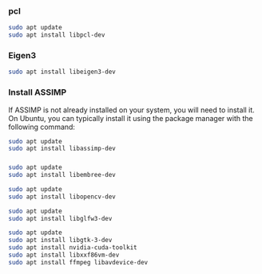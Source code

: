 ### pcl

```bash
sudo apt update
sudo apt install libpcl-dev
```

### Eigen3

```bash
sudo apt install libeigen3-dev
```

### Install ASSIMP

If ASSIMP is not already installed on your system, you will need to install it. On Ubuntu, you can typically install it using the package manager with the following command:

```bash
sudo apt update
sudo apt install libassimp-dev
```

###

```bash
sudo apt update
sudo apt install libembree-dev
```

```bash
sudo apt update
sudo apt install libopencv-dev
```

```bash
sudo apt update
sudo apt install libglfw3-dev

```

```bash
sudo apt update
sudo apt install libgtk-3-dev
sudo apt install nvidia-cuda-toolkit
sudo apt install libxxf86vm-dev
sudo apt install ffmpeg libavdevice-dev

```
